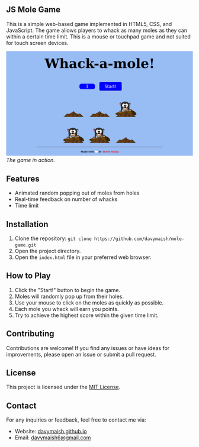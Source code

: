 ## JS Mole Game

This is a simple web-based game implemented in HTML5, CSS, and JavaScript. The game allows players to whack as many moles as they can within a certain time limit. This is a mouse or touchpad game and not suited for touch screen devices.

![Gameplay Screenshot](screenshots/gameplay.png)
_The game in action._

## Features

- Animated random popping out of moles from holes
- Real-time feedback on number of whacks
- Time limit 

## Installation

1. Clone the repository: `git clone https://github.com/davymaish/mole-game.git`
2. Open the project directory.
3. Open the `index.html` file in your preferred web browser.

## How to Play

1. Click the "Start!" button to begin the game.
2. Moles will randomly pop up from their holes.
3. Use your mouse to click on the moles as quickly as possible.
4. Each mole you whack will earn you points.
5. Try to achieve the highest score within the given time limit.

## Contributing

Contributions are welcome! If you find any issues or have ideas for improvements, please open an issue or submit a pull request.

## License

This project is licensed under the [MIT License](LICENSE).

## Contact

For any inquiries or feedback, feel free to contact me via:

- Website: [davymaish.github.io](https://davymaish.github.io)
- Email: [davymaish6@gmail.com](mailto:davymaish6@gmail.com)


